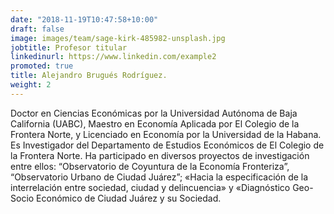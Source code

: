 ```yaml
---
date: "2018-11-19T10:47:58+10:00"
draft: false
image: images/team/sage-kirk-485982-unsplash.jpg
jobtitle: Profesor titular
linkedinurl: https://www.linkedin.com/example2
promoted: true
title: Alejandro Brugués Rodríguez.
weight: 2
---
```


Doctor en Ciencias Económicas por la Universidad Autónoma de Baja California (UABC), Maestro en Economía Aplicada por El Colegio de la Frontera Norte, y Licenciado en Economía por la Universidad de la Habana. Es Investigador del Departamento de Estudios Económicos de El Colegio de la Frontera Norte. Ha participado en diversos proyectos de investigación entre ellos: “Observatorio de Coyuntura de la Economía Fronteriza”, “Observatorio Urbano de Ciudad Juárez”; «Hacia la especificación de la interrelación entre sociedad, ciudad y delincuencia» y «Diagnóstico Geo-Socio Económico de Ciudad Juárez y su Sociedad.
